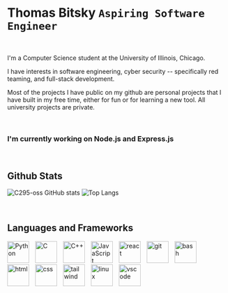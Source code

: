 

# Thomas Bitsky **`Aspiring Software Engineer`**
<br>

I'm a Computer Science student at the University of Illinois, Chicago.

I have interests in software engineering, cyber security -- specifically red teaming, and full-stack development.

Most of the projects I have public on my github are personal projects that I have built in my free time,
either for fun or for learning a new tool. All university projects are private.

<br>

### I'm currently working on Node.js and Express.js

<br>

<!--
## Contact Me

<div>
  <a href="">
    <img src="https://img.shields.io/badge/%27for%20the%20badge%27%20style-20B2AA?style=for-the-badge" />
  </a>
  
  <a href="">
    <img src="https://img.shields.io/badge/%27for%20the%20badge%27%20style-20B2AA?style=for-the-badge" />
  </a>

  <a href="">
    <img src="https://img.shields.io/badge/%27for%20the%20badge%27%20style-20B2AA?style=for-the-badge" />
  </a>
  
</div>

<br>
-->

## Github Stats

<div>

  <!-- Stats grabbed from Anurag Hazra's readme-stats repo : https://github.com/anuraghazra -->

  ![C295-oss GitHub stats](https://github-readme-stats.vercel.app/api?username=C295-oss&theme=github_dark_dimmed)
  ![Top Langs](https://github-readme-stats.vercel.app/api/top-langs/?username=C295-oss&layout=donut&theme=github_dark_dimmed)
  
</div>

<br>

## Languages and Frameworks 
<div>
  
  <!-- Sources for images taken from https://devicon.dev/ -->
  
  <img algin="left" alt="Python" width="50px" style="padding-right:10px;" src="https://cdn.jsdelivr.net/gh/devicons/devicon/icons/python/python-original.svg" />
  <img algin="left" alt="C" width="50px" style="padding-right:10px;" src="https://cdn.jsdelivr.net/gh/devicons/devicon/icons/c/c-original.svg" />
  <img algin="left" alt="C++" width="50px" style="padding-right:10px;" src="https://cdn.jsdelivr.net/gh/devicons/devicon/icons/cplusplus/cplusplus-original.svg" />
  <img algin="left" alt="JavaScript" width="50px" style="padding-right:10px;" src="https://cdn.jsdelivr.net/gh/devicons/devicon/icons/javascript/javascript-original.svg" />
  <img algin="left" alt="react" width="50px" style="padding-right:10px;" src="https://cdn.jsdelivr.net/gh/devicons/devicon/icons/react/react-original.svg" />
  <img algin="left" alt="git" width="50px" style="padding-right:10px;" src="https://cdn.jsdelivr.net/gh/devicons/devicon/icons/git/git-original.svg" />
  <img algin="left" alt="bash" width="50px" style="padding-right:10px;" src="https://cdn.jsdelivr.net/gh/devicons/devicon/icons/bash/bash-original.svg" />
  <img algin="left" alt="html" width="50px" style="padding-right:10px;" src="https://cdn.jsdelivr.net/gh/devicons/devicon/icons/html5/html5-original.svg" />
  <img algin="left" alt="css" width="50px" style="padding-right:10px;" src="https://cdn.jsdelivr.net/gh/devicons/devicon/icons/css3/css3-original.svg" />
  <img algin="left" alt="tailwind" width="50px" style="padding-right:10px;" src="https://cdn.jsdelivr.net/gh/devicons/devicon/icons/tailwindcss/tailwindcss-plain.svg" />
  <img algin="left" alt="linux" width="50px" style="padding-right:10px;" src="https://cdn.jsdelivr.net/gh/devicons/devicon/icons/linux/linux-original.svg" />
  <img algin="left" alt="vscode" width="50px" style="padding-right:10px;" src="https://cdn.jsdelivr.net/gh/devicons/devicon/icons/vscode/vscode-original.svg" />

</div>

<br>
<br>

